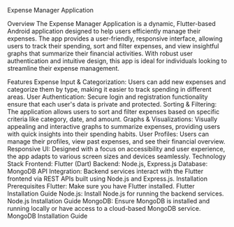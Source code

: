 Expense Manager Application

Overview
The Expense Manager Application is a dynamic, Flutter-based Android application designed to help users efficiently manage their expenses. The app provides a user-friendly, responsive interface, allowing users to track their spending, sort and filter expenses, and view insightful graphs that summarize their financial activities. With robust user authentication and intuitive design, this app is ideal for individuals looking to streamline their expense management.

Features
Expense Input & Categorization: Users can add new expenses and categorize them by type, making it easier to track spending in different areas.
User Authentication: Secure login and registration functionality ensure that each user's data is private and protected.
Sorting & Filtering: The application allows users to sort and filter expenses based on specific criteria like category, date, and amount.
Graphs & Visualizations: Visually appealing and interactive graphs to summarize expenses, providing users with quick insights into their spending habits.
User Profiles: Users can manage their profiles, view past expenses, and see their financial overview.
Responsive UI: Designed with a focus on accessibility and user experience, the app adapts to various screen sizes and devices seamlessly.
Technology Stack
Frontend: Flutter (Dart)
Backend: Node.js, Express.js
Database: MongoDB
API Integration: Backend services interact with the Flutter frontend via REST APIs built using Node.js and Express.js.
Installation
Prerequisites
Flutter: Make sure you have Flutter installed. Flutter Installation Guide
Node.js: Install Node.js for running the backend services. Node.js Installation Guide
MongoDB: Ensure MongoDB is installed and running locally or have access to a cloud-based MongoDB service. MongoDB Installation Guide

